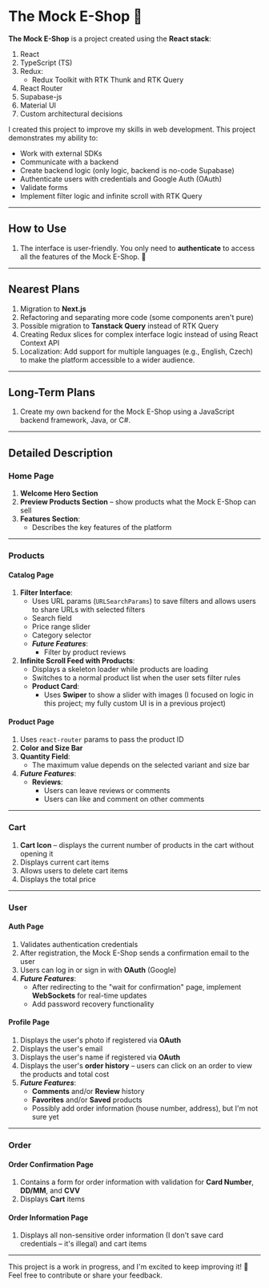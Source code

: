 # The Mock E-Shop 🛒

**The Mock E-Shop** is a project created using the **React stack**:

1. React
2. TypeScript (TS)
3. Redux:
   - Redux Toolkit with RTK Thunk and RTK Query
4. React Router
5. Supabase-js
6. Material UI
7. Custom architectural decisions

I created this project to improve my skills in web development. This project demonstrates my ability to:

- Work with external SDKs
- Communicate with a backend
- Create backend logic (only logic, backend is no-code Supabase)
- Authenticate users with credentials and Google Auth (OAuth)
- Validate forms
- Implement filter logic and infinite scroll with RTK Query

---

## How to Use

1. The interface is user-friendly. You only need to **authenticate** to access all the features of the Mock E-Shop. 🔑

---

## Nearest Plans

1. Migration to **Next.js**
2. Refactoring and separating more code (some components aren't pure)
3. Possible migration to **Tanstack Query** instead of RTK Query
4. Creating Redux slices for complex interface logic instead of using React Context API
5. Localization: Add support for multiple languages (e.g., English, Czech) to make the platform accessible to a wider audience.

---

## Long-Term Plans

1. Create my own backend for the Mock E-Shop using a JavaScript backend framework, Java, or C#.

---

## Detailed Description

### Home Page

1. **Welcome Hero Section**
2. **Preview Products Section** – show products what the Mock E-Shop can sell
3. **Features Section**:
   - Describes the key features of the platform

---

### Products

#### Catalog Page

1. **Filter Interface**:
   - Uses URL params (`URLSearchParams`) to save filters and allows users to share URLs with selected filters
   - Search field
   - Price range slider
   - Category selector
   - **_Future Features_**:
     - Filter by product reviews
2. **Infinite Scroll Feed with Products**:
   - Displays a skeleton loader while products are loading
   - Switches to a normal product list when the user sets filter rules
   - **Product Card**:
     - Uses **Swiper** to show a slider with images (I focused on logic in this project; my fully custom UI is in a previous project)

#### Product Page

1. Uses `react-router` params to pass the product ID
2. **Color and Size Bar**
3. **Quantity Field**:
   - The maximum value depends on the selected variant and size bar
4. **_Future Features_**:
   - **Reviews**:
     - Users can leave reviews or comments
     - Users can like and comment on other comments

---

### Cart

1. **Cart Icon** – displays the current number of products in the cart without opening it
2. Displays current cart items
3. Allows users to delete cart items
4. Displays the total price

---

### User

#### Auth Page

1. Validates authentication credentials
2. After registration, the Mock E-Shop sends a confirmation email to the user
3. Users can log in or sign in with **OAuth** (Google)
4. **_Future Features_**:
   - After redirecting to the "wait for confirmation" page, implement **WebSockets** for real-time updates
   - Add password recovery functionality

#### Profile Page

1. Displays the user's photo if registered via **OAuth**
2. Displays the user's email
3. Displays the user's name if registered via **OAuth**
4. Displays the user's **order history** – users can click on an order to view the products and total cost
5. **_Future Features_**:
   - **Comments** and/or **Review** history
   - **Favorites** and/or **Saved** products
   - Possibly add order information (house number, address), but I'm not sure yet

---

### Order

#### Order Confirmation Page

1. Contains a form for order information with validation for **Card Number**, **DD/MM**, and **CVV**
2. Displays **Cart** items

#### Order Information Page

1. Displays all non-sensitive order information (I don't save card credentials – it's illegal) and cart items

---

This project is a work in progress, and I'm excited to keep improving it! 🚀 Feel free to contribute or share your feedback.
